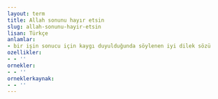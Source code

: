 ```yaml
---
layout: term
title: Allah sonunu hayır etsin
slug: allah-sonunu-hayir-etsin
lisan: Türkçe
anlamlar:
- bir işin sonucu için kaygı duyulduğunda söylenen iyi dilek sözü
ozellikler:
- - ''
ornekler:
- - ''
orneklerkaynak:
- - ''
---
```

